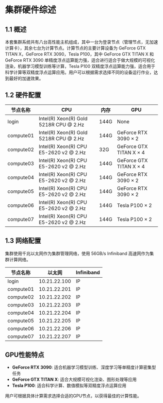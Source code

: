 # 集群硬件综述

## 1.1 概述

本套集群系统共有八台高性能主机组成，其中一台为登录节点（管理节点，无加速计算卡），其余七台为计算节点。计算节点的主要计算设备为 GeForce GTX TITAN X，GeForce RTX 3090，Tesla P100，其中 GeForce GTX TITAN X 和 GeForce RTX 3090 单精度浮点运算能力强，适合进行适合于做大规模的可视化渲染，机器学习模型训练等计算，Tesla P100 双精度浮点运算能力强，适合用于科学计算等双精度浮点运算应用。用户可以根据需求选择不同的设备运行作业，达到最好的加速效果。

## 1.2 硬件配置

| 节点名称 | CPU | 内存 | GPU |
|---------|---------|----------|---------------|
| login | Intel(R) Xeon(R) Gold 5218R CPU @ 2.Hz | 144G | None |
| compute01 | Intel(R) Xeon(R) Gold 5218R CPU @ 2.Hz | 144G | GeForce RTX 3090 × 2 |
| compute02 | Intel(R) Xeon(R) CPU E5-2620 v2 @ 2.Hz | 32G | GeForce GTX TITAN X × 4 |
| compute03 | Intel(R) Xeon(R) CPU E5-2620 v2 @ 2.Hz | 144G | GeForce GTX TITAN X × 4 |
| compute04 | Intel(R) Xeon(R) CPU E5-2620 v2 @ 2.Hz | 144G | GeForce RTX 3090 × 2 |
| compute05 | Intel(R) Xeon(R) CPU E5-2620 v2 @ 2.Hz | 144G | GeForce RTX 3090 × 2 |
| compute06 | Intel(R) Xeon(R) CPU E5-2620 v2 @ 2.Hz | 144G | Tesla P100 × 2 |
| compute07 | Intel(R) Xeon(R) CPU E5-2620 v2 @ 2.Hz | 144G | Tesla P100 × 2 |

## 1.3 网络配置

集群使用千兆以太网作为集群管理网络，使用 56GB/s Infiniband 高速网作为集群计算网络。

| 节点名称 | 以太网 | Infiniband |
|---------|---------|------------|
| login | 10.21.22.100 | IP |
| compute01 | 10.21.22.201 | IP |
| compute02 | 10.21.22.202 | IP |
| compute03 | 10.21.22.203 | IP |
| compute04 | 10.21.22.204 | IP |
| compute05 | 10.21.22.205 | IP |
| compute06 | 10.21.22.206 | IP |
| compute07 | 10.21.22.207 | IP |

## GPU性能特点

- **GeForce RTX 3090**: 适合机器学习模型训练、深度学习等单精度计算密集型任务
- **GeForce GTX TITAN X**: 适合大规模可视化渲染、图形处理等应用
- **Tesla P100**: 适合科学计算、数值模拟等双精度浮点运算应用

用户可根据具体计算需求选择合适的GPU节点，以获得最佳的计算性能。